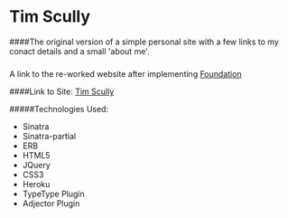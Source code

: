 Tim Scully
========================

####The original version of a simple personal site with a few links to my conact details and a small 'about me'.

#####
A link to the re-worked website after implementing [Foundation](http://foundation.zurb.com)

####Link to Site: [Tim Scully](http://timscully.com)

#####Technologies Used:

  - Sinatra
  - Sinatra-partial
  - ERB
  - HTML5
  - JQuery
  - CSS3
  - Heroku
  - TypeType Plugin
  - Adjector Plugin